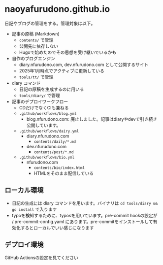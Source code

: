 # naoyafurudono.github.io

日記やブログの管理をする。管理対象は以下。

- 記事の原稿 (Markdown)
  - `contents/` で管理
  - 公開先に依存しない
  - Hugoで始めたのでその思想を受け継いでいるかも
- 自作のブログエンジン
  - diary.nfurudono.com, dev.nfurudono.com として公開するサイト
  - 2025年1月時点でアクティブに更新している
  - `tools/tt/` で管理
- diary コマンド
  - 日記の原稿を生成するのに用いる
  - `tools/diary/` で管理
- 記事のデプロイワークフロー
  - CDだけでなくCIも兼ねる
  - `.github/workflows/blog.yml`
    - blog.nfurudono.com: 廃止しました。記事はdiaryやdevで引き続き公開しています。
  - `.github/workflows/dairy.yml`
    - diary.nfurudono.com
      - `contents/daily/*.md`
    - dev.nfurudono.com
      - `contents/post/*.md`
  - `.github/workflows/bio.yml`
    - nfurudono.com
      - `contents/bio/index.html`
      - HTMLをそのまま配信している

## ローカル環境

- 日記の生成には diary コマンドを用います。バイナリは `cd tools/diary && go install` で入ります
- typoを検知するために、typosを用いています。pre-commit hookの設定が /.pre-commit-config.yaml にあります。pre-commitをインストールして有効化するとローカルでいい感じになります

## デプロイ環境

GitHub Actionsの設定を見てください
